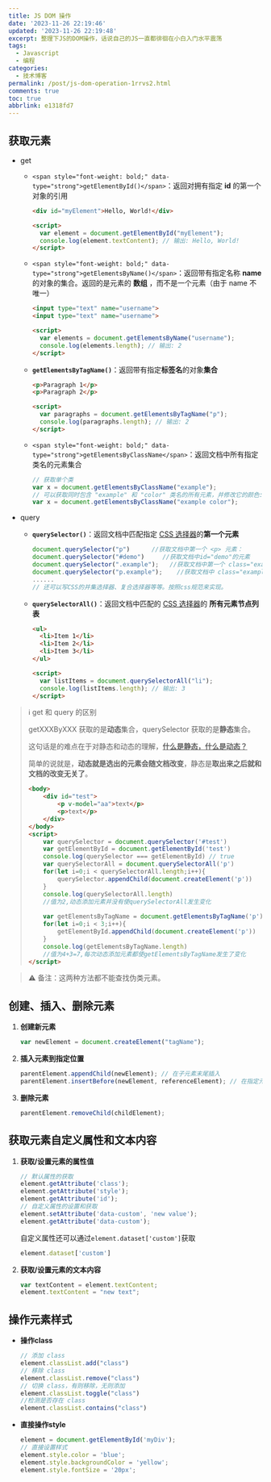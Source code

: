 ```yaml
---
title: JS DOM 操作
date: '2023-11-26 22:19:46'
updated: '2023-11-26 22:19:48'
excerpt: 整理下JS的DOM操作，话说自己的JS一直都徘徊在小白入门水平震荡
tags:
  - Javascript
  - 编程
categories:
  - 技术博客
permalink: /post/js-dom-operation-1rrvs2.html
comments: true
toc: true
abbrlink: e1318fd7
---
```




## 获取元素

* get

  * ​`<span style="font-weight: bold;" data-type="strong">getElementById()</span>` ​：返回对拥有指定 <span style="font-weight: bold;" data-type="strong">id</span> 的第一个对象的引用

    ```html
    <div id="myElement">Hello, World!</div>

    <script>
      var element = document.getElementById("myElement");
      console.log(element.textContent); // 输出: Hello, World!
    </script>

    ```
  * ​`<span style="font-weight: bold;" data-type="strong">getElementsByName()</span>` ​：返回带有指定名称 <span style="font-weight: bold;" data-type="strong">name</span> 的对象的集合。返回的是元素的 <span style="font-weight: bold;" data-type="strong">数组</span> ，而不是一个元素（由于 name 不唯一）

    ```html
    <input type="text" name="username">
    <input type="text" name="username">

    <script>
      var elements = document.getElementsByName("username");
      console.log(elements.length); // 输出: 2
    </script>

    ```
  * ​<span style="font-weight: bold;" data-type="strong">`getElementsByTagName()`</span> ​：返回带有指定<span style="font-weight: bold;" data-type="strong">标签名</span>的对象<span style="font-weight: bold;" data-type="strong">集合</span>

    ```html
    <p>Paragraph 1</p>
    <p>Paragraph 2</p>

    <script>
      var paragraphs = document.getElementsByTagName("p");
      console.log(paragraphs.length); // 输出: 2
    </script>

    ```
  * ​`<span style="font-weight: bold;" data-type="strong">getElementsByClassName</span>`​ ：返回文档中所有指定类名的元素集合

    ```js
    // 获取单个类
    var x = document.getElementsByClassName("example");
    // 可以获取同时包含 "example" 和 "color" 类名的所有元素，并修改它的颜色:
    var x = document.getElementsByClassName("example color");
    ```
* query

  * ​<span style="font-weight: bold;" data-type="strong">`querySelector()`</span> ​ ：返回文档中匹配指定 <u>CSS 选择器</u>的<span style="font-weight: bold;" data-type="strong">第一个元素</span>

    ```js
    document.querySelector("p")      //获取文档中第一个 <p> 元素：
    document.querySelector("#demo")     //获取文档中id="demo"的元素
    document.querySelector(".example");   //获取文档中第一个 class="example" 的元素
    document.querySelector("p.example");    //获取文档中 class="example"的第一个 <p> 元素
    ...... 
    // 还可以写CSS的并集选择器、复合选择器等等。按照css规范来实现。

    ```
  * ​<span style="font-weight: bold;" data-type="strong">`querySelectorAll()`</span> ​：返回文档中匹配的 <u>CSS 选择器</u>的 <span style="font-weight: bold;" data-type="strong">所有元素节点列表</span>

    ```html
    <ul>
      <li>Item 1</li>
      <li>Item 2</li>
      <li>Item 3</li>
    </ul>

    <script>
      var listItems = document.querySelectorAll("li");
      console.log(listItems.length); // 输出: 3
    </script>

    ```

> ℹ get 和 query 的区别
>
> getXXXByXXX 获取的是<span style="font-weight: bold;" class="mark">动态</span>集合，querySelector 获取的是<span style="font-weight: bold;" data-type="strong"><span style="font-weight: bold;" class="mark">静态</span></span>集合。
>
> 这句话是的难点在于对静态和动态的理解，<u><span style="font-weight: bold;" data-type="strong">什么是静态，什么是动态？</span></u>
>
> 简单的说就是，<span style="font-weight: bold;" data-type="strong">动态就是</span>​<span style="font-weight: bold;" data-type="strong"><span style="font-weight: bold;" class="mark">选出的元素会随文档改变</span></span>，静态是<span style="font-weight: bold;" class="mark">取出来之后就和文档的改变无关了</span>。
>
> ```html
> <body>
>     <div id="test">
>         <p v-model="aa">text</p>
>         <p>text</p>
>     </div>
> </body>
> <script>
>     var querySelector = document.querySelector('#test')
>     var getElementById = document.getElementById('test')
>     console.log(querySelector === getElementById) // true
>     var querySelectorAll = document.querySelectorAll('p')
>     for(let i=0;i < querySelectorAll.length;i++){
>         querySelector.appendChild(document.createElement('p'))
>     }
>     console.log(querySelectorAll.length) 
>     //值为2,动态添加元素并没有使querySelectorAll发生变化
>   
>     var getElementsByTagName = document.getElementsByTagName('p')
>     for(let i=0;i < 3;i++){
>         getElementById.appendChild(document.createElement('p'))
>     }
>     console.log(getElementsByTagName.length) 
>     //值为4+3=7,每次动态添加元素都使getElementsByTagName发生了变化
> </script>
> ```

> ⚠️ 备注：这两种方法都不能查找伪类元素。

## 创建、插入、删除元素

1. <span style="font-weight: bold;" data-type="strong">创建新元素</span>

    ```js
    var newElement = document.createElement("tagName");
    ```
2. <span style="font-weight: bold;" data-type="strong">插入元素到指定位置</span>

    ```js
    parentElement.appendChild(newElement); // 在子元素末尾插入
    parentElement.insertBefore(newElement, referenceElement); // 在指定元素之前插入
    ```
3. <span style="font-weight: bold;" data-type="strong">删除元素</span>

    ```js
    parentElement.removeChild(childElement);
    ```

## 获取元素自定义属性和文本内容

1. <span style="font-weight: bold;" data-type="strong">获取/设置元素的属性值</span>

    ```js
    // 默认属性的获取
    element.getAttribute('class');
    element.getAttribute('style');
    element.getAttribute('id');
    // 自定义属性的设置和获取
    element.setAttribute('data-custom', 'new value');
    element.getAttribute('data-custom');
    ```

    自定义属性还可以通过`element.dataset['custom']`​获取

    ```js
    element.dataset['custom']
    ```
2. <span style="font-weight: bold;" data-type="strong">获取/设置元素的文本内容</span>

    ```js
    var textContent = element.textContent;
    element.textContent = "new text";
    ```

## 操作元素样式

* <span style="font-weight: bold;" data-type="strong">操作class</span>

  ```js
  // 添加 class
  element.classList.add("class")
  // 移除 class
  element.classList.remove("class")
  // 切换 class，有则移除，无则添加
  element.classList.toggle("class")
  //检测是否存在 class
  element.classList.contains("class")
  ```
* <span style="font-weight: bold;" data-type="strong">直接操作style</span>

  ```js
  element = document.getElementById('myDiv');
  // 直接设置样式
  element.style.color = 'blue';
  element.style.backgroundColor = 'yellow';
  element.style.fontSize = '20px';
  ```
